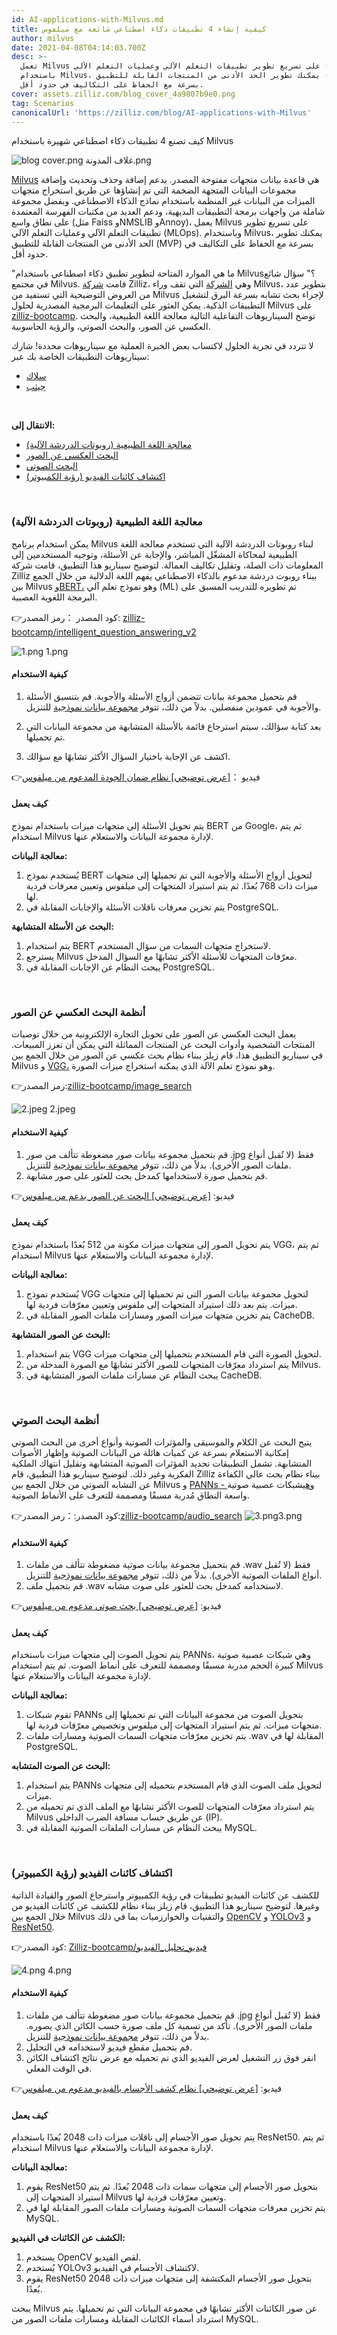 ```yaml
---
id: AI-applications-with-Milvus.md
title: كيفية إنشاء 4 تطبيقات ذكاء اصطناعي شائعة مع ميلفوس
author: milvus
date: 2021-04-08T04:14:03.700Z
desc: >-
  تعمل Milvus على تسريع تطوير تطبيقات التعلم الآلي وعمليات التعلم الآلي (MLOps).
  باستخدام Milvus، يمكنك تطوير الحد الأدنى من المنتجات القابلة للتطبيق (MVP)
  بسرعة مع الحفاظ على التكاليف في حدود أقل.
cover: assets.zilliz.com/blog_cover_4a9807b9e0.png
tag: Scenarios
canonicalUrl: 'https://zilliz.com/blog/AI-applications-with-Milvus'
---
```

<custom-h1>كيف تصنع 4 تطبيقات ذكاء اصطناعي شهيرة باستخدام Milvus</custom-h1><p>
  
   <span class="img-wrapper"> <img translate="no" src="https://assets.zilliz.com/blog_cover_4a9807b9e0.png" alt="blog cover.png" class="doc-image" id="blog-cover.png" />
   </span> <span class="img-wrapper"> <span>غلاف المدونة.png</span> </span></p>
<p><a href="https://milvus.io/">Milvus</a> هي قاعدة بيانات متجهات مفتوحة المصدر. يدعم إضافة وحذف وتحديث وإضافة مجموعات البيانات المتجهة الضخمة التي تم إنشاؤها عن طريق استخراج متجهات الميزات من البيانات غير المنظمة باستخدام نماذج الذكاء الاصطناعي. وبفضل مجموعة شاملة من واجهات برمجة التطبيقات البديهية، ودعم العديد من مكتبات الفهرسة المعتمدة على نطاق واسع (مثل Faiss وNMSLIB وAnnoy)، يعمل Milvus على تسريع تطوير تطبيقات التعلم الآلي وعمليات التعلم الآلي (MLOps). وباستخدام Milvus، يمكنك تطوير الحد الأدنى من المنتجات القابلة للتطبيق (MVP) بسرعة مع الحفاظ على التكاليف في حدود أقل.</p>
<p>&quot;ما هي الموارد المتاحة لتطوير تطبيق ذكاء اصطناعي باستخدام Milvus؟&quot; سؤال شائع في مجتمع Milvus. قامت <a href="https://zilliz.com/">شركة</a> Zilliz، وهي <a href="https://zilliz.com/">الشركة</a> التي تقف وراء Milvus، بتطوير عدد من العروض التوضيحية التي تستفيد من Milvus لإجراء بحث تشابه بسرعة البرق لتشغيل التطبيقات الذكية. يمكن العثور على التعليمات البرمجية المصدرية لحلول Milvus على <a href="https://github.com/zilliz-bootcamp">zilliz-bootcamp</a>. توضح السيناريوهات التفاعلية التالية معالجة اللغة الطبيعية، والبحث العكسي عن الصور، والبحث الصوتي، والرؤية الحاسوبية.</p>
<p>لا تتردد في تجربة الحلول لاكتساب بعض الخبرة العملية مع سيناريوهات محددة! شارك سيناريوهات التطبيقات الخاصة بك عبر:</p>
<ul>
<li><a href="https://join.slack.com/t/milvusio/shared_invite/zt-e0u4qu3k-bI2GDNys3ZqX1YCJ9OM~GQ">سلاك</a></li>
<li><a href="https://github.com/milvus-io/milvus/discussions">جيثب</a></li>
</ul>
<p><br/></p>
<p><strong>الانتقال إلى:</strong></p>
<ul>
<li><a href="#natural-language-processing-chatbots">معالجة اللغة الطبيعية (روبوتات الدردشة الآلية)</a></li>
<li><a href="#reverse-image-search-systems">البحث العكسي عن الصور</a></li>
<li><a href="#audio-search-systems">البحث الصوتي</a></li>
<li><a href="#video-object-detection-computer-vision">اكتشاف كائنات الفيديو (رؤية الكمبيوتر)</a></li>
</ul>
<p><br/></p>
<h3 id="Natural-language-processing-chatbots" class="common-anchor-header">معالجة اللغة الطبيعية (روبوتات الدردشة الآلية)</h3><p>يمكن استخدام برنامج Milvus لبناء روبوتات الدردشة الآلية التي تستخدم معالجة اللغة الطبيعية لمحاكاة المشغّل المباشر، والإجابة عن الأسئلة، وتوجيه المستخدمين إلى المعلومات ذات الصلة، وتقليل تكاليف العمالة. لتوضيح سيناريو هذا التطبيق، قامت شركة Zilliz ببناء روبوت دردشة مدعوم بالذكاء الاصطناعي يفهم اللغة الدلالية من خلال الجمع بين Milvus <a href="https://en.wikipedia.org/wiki/BERT_(language_model)">وBERT،</a> وهو نموذج تعلم آلي (ML) تم تطويره للتدريب المسبق على البرمجة اللغوية العصبية.</p>
<p>👉كود المصدر ：رمز المصدر: <a href="https://github.com/zilliz-bootcamp/intelligent_question_answering_v2">zilliz-bootcamp/intelligent_question_answering_v2</a></p>
<p>
  
   <span class="img-wrapper"> <img translate="no" src="https://assets.zilliz.com/1_c301a9e4bd.png" alt="1.png" class="doc-image" id="1.png" />
   </span> <span class="img-wrapper"> <span>1.png</span> </span></p>
<h4 id="How-to-use" class="common-anchor-header">كيفية الاستخدام</h4><ol>
<li><p>قم بتحميل مجموعة بيانات تتضمن أزواج الأسئلة والأجوبة. قم بتنسيق الأسئلة والأجوبة في عمودين منفصلين. بدلاً من ذلك، تتوفر <a href="https://zilliz.com/solutions/qa">مجموعة بيانات نموذجية</a> للتنزيل.</p></li>
<li><p>بعد كتابة سؤالك، سيتم استرجاع قائمة بالأسئلة المتشابهة من مجموعة البيانات التي تم تحميلها.</p></li>
<li><p>اكشف عن الإجابة باختيار السؤال الأكثر تشابهًا مع سؤالك.</p></li>
</ol>
<p>👉فيديو ：<a href="https://www.youtube.com/watch?v=ANgoyvgAxgU">[عرض توضيحي] نظام ضمان الجودة المدعوم من ميلفوس</a></p>
<h4 id="How-it-works" class="common-anchor-header">كيف يعمل</h4><p>يتم تحويل الأسئلة إلى متجهات ميزات باستخدام نموذج BERT من Google، ثم يتم استخدام Milvus لإدارة مجموعة البيانات والاستعلام عنها.</p>
<p><strong>معالجة البيانات:</strong></p>
<ol>
<li>يُستخدم نموذج BERT لتحويل أزواج الأسئلة والأجوبة التي تم تحميلها إلى متجهات ميزات ذات 768 بُعدًا. ثم يتم استيراد المتجهات إلى ميلفوس وتعيين معرفات فردية لها.</li>
<li>يتم تخزين معرفات ناقلات الأسئلة والإجابات المقابلة في PostgreSQL.</li>
</ol>
<p><strong>البحث عن الأسئلة المتشابهة:</strong></p>
<ol>
<li>يتم استخدام BERT لاستخراج متجهات السمات من سؤال المستخدم.</li>
<li>يسترجع Milvus معرّفات المتجهات للأسئلة الأكثر تشابهًا مع السؤال المدخل.</li>
<li>يبحث النظام عن الإجابات المقابلة في PostgreSQL.</li>
</ol>
<p><br/></p>
<h3 id="Reverse-image-search-systems" class="common-anchor-header">أنظمة البحث العكسي عن الصور</h3><p>يعمل البحث العكسي عن الصور على تحويل التجارة الإلكترونية من خلال توصيات المنتجات الشخصية وأدوات البحث عن المنتجات المماثلة التي يمكن أن تعزز المبيعات. في سيناريو التطبيق هذا، قام زيلز ببناء نظام بحث عكسي عن الصور من خلال الجمع بين Milvus و <a href="https://towardsdatascience.com/how-to-use-a-pre-trained-model-vgg-for-image-classification-8dd7c4a4a517">VGG،</a> وهو نموذج تعلم الآلة الذي يمكنه استخراج ميزات الصورة.</p>
<p>👉رمز المصدر:<a href="https://github.com/zilliz-bootcamp/image_search">zilliz-bootcamp/image_search</a></p>
<p>
  
   <span class="img-wrapper"> <img translate="no" src="https://assets.zilliz.com/2_09000e2e2e.jpeg" alt="2.jpeg" class="doc-image" id="2.jpeg" />
   </span> <span class="img-wrapper"> <span>2.jpeg</span> </span></p>
<h4 id="How-to-use" class="common-anchor-header">كيفية الاستخدام</h4><ol>
<li>قم بتحميل مجموعة بيانات صور مضغوطة تتألف من صور .jpg فقط (لا تُقبل أنواع ملفات الصور الأخرى). بدلاً من ذلك، تتوفر <a href="https://zilliz.com/solutions/image-search">مجموعة بيانات نموذجية</a> للتنزيل.</li>
<li>قم بتحميل صورة لاستخدامها كمدخل بحث للعثور على صور مشابهة.</li>
</ol>
<p>👉فيديو: <a href="https://www.youtube.com/watch?v=mTO8YdQObKY">[عرض توضيحي] البحث عن الصور بدعم من ميلفوس</a></p>
<h4 id="How-it-works" class="common-anchor-header">كيف يعمل</h4><p>يتم تحويل الصور إلى متجهات ميزات مكونة من 512 بُعدًا باستخدام نموذج VGG، ثم يتم استخدام Milvus لإدارة مجموعة البيانات والاستعلام عنها.</p>
<p><strong>معالجة البيانات:</strong></p>
<ol>
<li>يُستخدم نموذج VGG لتحويل مجموعة بيانات الصور التي تم تحميلها إلى متجهات ميزات. يتم بعد ذلك استيراد المتجهات إلى ملفوس وتعيين معرّفات فردية لها.</li>
<li>يتم تخزين متجهات ميزات الصور ومسارات ملفات الصور المقابلة في CacheDB.</li>
</ol>
<p><strong>البحث عن الصور المتشابهة:</strong></p>
<ol>
<li>يتم استخدام VGG لتحويل الصورة التي قام المستخدم بتحميلها إلى متجهات ميزات.</li>
<li>يتم استرداد معرّفات المتجهات للصور الأكثر تشابهًا مع الصورة المدخلة من Milvus.</li>
<li>يبحث النظام عن مسارات ملفات الصور المتشابهة في CacheDB.</li>
</ol>
<p><br/></p>
<h3 id="Audio-search-systems" class="common-anchor-header">أنظمة البحث الصوتي</h3><p>يتيح البحث عن الكلام والموسيقى والمؤثرات الصوتية وأنواع أخرى من البحث الصوتي إمكانية الاستعلام بسرعة عن كميات هائلة من البيانات الصوتية وإظهار الأصوات المتشابهة. تشمل التطبيقات تحديد المؤثرات الصوتية المتشابهة وتقليل انتهاك الملكية الفكرية وغير ذلك. لتوضيح سيناريو هذا التطبيق، قام Zilliz ببناء نظام بحث عالي الكفاءة عن التشابه الصوتي من خلال الجمع بين Milvus و <a href="https://arxiv.org/abs/1912.10211">PANNs - وهي</a>شبكات عصبية صوتية واسعة النطاق مُدربة مسبقًا ومصممة للتعرف على الأنماط الصوتية.</p>
<p>👉كود المصدر:：رمز المصدر:<a href="https://github.com/zilliz-bootcamp/audio_search">zilliz-bootcamp/audio_search</a> <span class="img-wrapper"> <img translate="no" src="https://assets.zilliz.com/3_419bac3dd2.png" alt="3.png" class="doc-image" id="3.png" /><span>3.png</span> </span></p>
<h4 id="How-to-use" class="common-anchor-header">كيفية الاستخدام</h4><ol>
<li>قم بتحميل مجموعة بيانات صوتية مضغوطة تتألف من ملفات .wav فقط (لا تُقبل أنواع الملفات الصوتية الأخرى). بدلاً من ذلك، تتوفر <a href="https://zilliz.com/solutions/audio-search">مجموعة بيانات نموذجية</a> للتنزيل.</li>
<li>قم بتحميل ملف .wav لاستخدامه كمدخل بحث للعثور على صوت مشابه.</li>
</ol>
<p>👉فيديو: <a href="https://www.youtube.com/watch?v=0eQHeqriCXw">[عرض توضيحي] بحث صوتي مدعوم من ميلفوس</a></p>
<h4 id="How-it-works" class="common-anchor-header">كيف يعمل</h4><p>يتم تحويل الصوت إلى متجهات ميزات باستخدام PANNs، وهي شبكات عصبية صوتية كبيرة الحجم مدربة مسبقًا ومصممة للتعرف على أنماط الصوت. ثم يتم استخدام Milvus لإدارة مجموعة البيانات والاستعلام عنها.</p>
<p><strong>معالجة البيانات:</strong></p>
<ol>
<li>تقوم شبكات PANNs بتحويل الصوت من مجموعة البيانات التي تم تحميلها إلى متجهات ميزات. ثم يتم استيراد المتجهات إلى ميلفوس وتخصيص معرّفات فردية لها.</li>
<li>يتم تخزين معرّفات متجهات السمات الصوتية ومسارات ملفات .wav المقابلة لها في PostgreSQL.</li>
</ol>
<p><strong>البحث عن الصوت المتشابه:</strong></p>
<ol>
<li>يتم استخدام PANNs لتحويل ملف الصوت الذي قام المستخدم بتحميله إلى متجهات ميزات.</li>
<li>يتم استرداد معرّفات المتجهات للصوت الأكثر تشابهًا مع الملف الذي تم تحميله من Milvus عن طريق حساب مسافة الضرب الداخلي (IP).</li>
<li>يبحث النظام عن مسارات الملفات الصوتية المقابلة في MySQL.</li>
</ol>
<p><br/></p>
<h3 id="Video-object-detection-computer-vision" class="common-anchor-header">اكتشاف كائنات الفيديو (رؤية الكمبيوتر)</h3><p>للكشف عن كائنات الفيديو تطبيقات في رؤية الكمبيوتر واسترجاع الصور والقيادة الذاتية وغيرها. لتوضيح سيناريو هذا التطبيق، قام زيلز ببناء نظام للكشف عن كائنات الفيديو من خلال الجمع بين Milvus والتقنيات والخوارزميات بما في ذلك <a href="https://en.wikipedia.org/wiki/OpenCV">OpenCV</a> و <a href="https://towardsdatascience.com/yolo-v3-object-detection-53fb7d3bfe6b">YOLOv3</a> و <a href="https://www.mathworks.com/help/deeplearning/ref/resnet50.html">ResNet50</a>.</p>
<p>👉كود المصدر: <a href="https://github.com/zilliz-bootcamp/video_analysis">Zilliz-bootcamp/فيديو_تحليل_الفيديو</a></p>
<p>
  
   <span class="img-wrapper"> <img translate="no" src="https://assets.zilliz.com/4_54b4ceb2ad.png" alt="4.png" class="doc-image" id="4.png" />
   </span> <span class="img-wrapper"> <span>4.png</span> </span></p>
<h4 id="How-to-use" class="common-anchor-header">كيفية الاستخدام</h4><ol>
<li>قم بتحميل مجموعة بيانات صور مضغوطة تتألف من ملفات .jpg فقط (لا تُقبل أنواع ملفات الصور الأخرى). تأكد من تسمية كل ملف صورة حسب الكائن الذي يصوره. بدلاً من ذلك، تتوفر <a href="https://zilliz.com/solutions/video-obj-analysis">مجموعة بيانات نموذجية</a> للتنزيل.</li>
<li>قم بتحميل مقطع فيديو لاستخدامه في التحليل.</li>
<li>انقر فوق زر التشغيل لعرض الفيديو الذي تم تحميله مع عرض نتائج اكتشاف الكائن في الوقت الفعلي.</li>
</ol>
<p>👉فيديو: <a href="https://www.youtube.com/watch?v=m9rosLClByc">[عرض توضيحي] نظام كشف الأجسام بالفيديو مدعوم من ميلفوس</a></p>
<h4 id="How-it-works" class="common-anchor-header">كيف يعمل</h4><p>يتم تحويل صور الأجسام إلى ناقلات ميزات ذات 2048 بُعدًا باستخدام ResNet50. ثم يتم استخدام Milvus لإدارة مجموعة البيانات والاستعلام عنها.</p>
<p><strong>معالجة البيانات:</strong></p>
<ol>
<li>يقوم ResNet50 بتحويل صور الأجسام إلى متجهات سمات ذات 2048 بُعدًا. ثم يتم استيراد المتجهات إلى Milvus وتعيين معرّفات فردية لها.</li>
<li>يتم تخزين معرفات متجهات السمات الصوتية ومسارات ملفات الصور المقابلة لها في MySQL.</li>
</ol>
<p><strong>الكشف عن الكائنات في الفيديو:</strong></p>
<ol>
<li>يستخدم OpenCV لقص الفيديو.</li>
<li>يُستخدم YOLOv3 لاكتشاف الأجسام في الفيديو.</li>
<li>يقوم ResNet50 بتحويل صور الأجسام المكتشفة إلى متجهات ميزات ذات 2048 بُعدًا.</li>
</ol>
<p>يبحث Milvus عن صور الكائنات الأكثر تشابهًا في مجموعة البيانات التي تم تحميلها. يتم استرداد أسماء الكائنات المقابلة ومسارات ملفات الصور من MySQL.</p>
